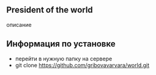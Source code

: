 ## President of the world
описание
## Информация по установке
- перейти в нужную папку на сервере
- git clone https://github.com/gribovavarvara/world.git